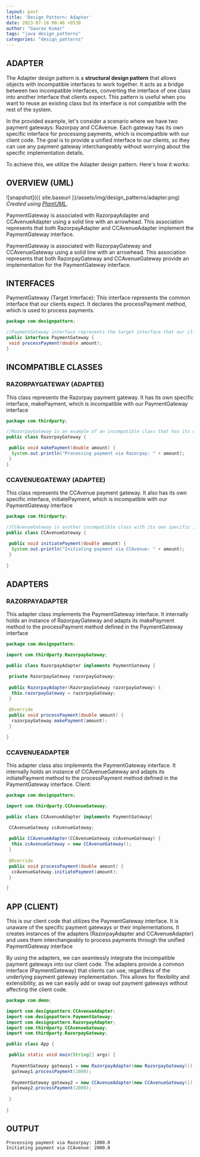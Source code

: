 ```yaml
---
layout: post
title: 'Design Pattern: Adapter'
date: 2023-07-16 00:46 +0530
author: "Gaurav Kumar"
tags: "java design_patterns"
categories: "design_patterns"
---
```


## ADAPTER

The Adapter design pattern is a __structural design pattern__ that allows objects with incompatible interfaces to work together. It acts as a bridge between two incompatible interfaces, converting the interface of one class into another interface that clients expect. This pattern is useful when you want to reuse an existing class but its interface is not compatible with the rest of the system.  

In the provided example, let's consider a scenario where we have two payment gateways: Razorpay and CCAvenue. Each gateway has its own specific interface for processing payments, which is incompatible with our client code. The goal is to provide a unified interface to our clients, so they can use any payment gateway interchangeably without worrying about the specific implementation details.  

To achieve this, we utilize the Adapter design pattern. Here's how it works:  

## OVERVIEW (UML)

![snapshot]({{ site.baseurl }}/assets/img/design_patterns/adapter.png)
*Created using [PlantUML](https://plantuml.com/).*

PaymentGateway is associated with RazorpayAdapter and CCAvenueAdapter using a solid line with an arrowhead. This association represents that both RazorpayAdapter and CCAvenueAdapter implement the PaymentGateway interface.  

PaymentGateway is associated with RazorpayGateway and CCAvenueGateway using a solid line with an arrowhead. This association represents that both RazorpayGateway and CCAvenueGateway provide an implementation for the PaymentGateway interface.

## INTERFACES

PaymentGateway (Target Interface): This interface represents the common interface that our clients expect. It declares the processPayment method, which is used to process payments.

```java
package com.designpattern;

//PaymentGateway interface represents the target interface that our clients expect.
public interface PaymentGateway {
 void processPayment(double amount);
}
```

## INCOMPATIBLE CLASSES

### RAZORPAYGATEWAY (ADAPTEE)

This class represents the Razorpay payment gateway. It has its own specific interface, makePayment, which is incompatible with our PaymentGateway interface

```java
package com.thirdparty;

//RazorpayGateway is an example of an incompatible class that has its own specific interface.
public class RazorpayGateway {

 public void makePayment(double amount) {
  System.out.println("Processing payment via Razorpay: " + amount);
 }
}
```

### CCAVENUEGATEWAY (ADAPTEE)

This class represents the CCAvenue payment gateway. It also has its own specific interface, initiatePayment, which is incompatible with our PaymentGateway interface

```java
package com.thirdparty;

//CCAvenueGateway is another incompatible class with its own specific interface.
public class CCAvenueGateway {
 
 public void initiatePayment(double amount) {
  System.out.println("Initiating payment via CCAvenue: " + amount);
 }
 
}
```

## ADAPTERS

### RAZORPAYADAPTER

This adapter class implements the PaymentGateway interface. It internally holds an instance of RazorpayGateway and adapts its makePayment method to the processPayment method defined in the PaymentGateway interface

```java
package com.designpattern;

import com.thirdparty.RazorpayGateway;

public class RazorpayAdapter implements PaymentGateway {

 private RazorpayGateway razorpayGateway;
 
 public RazorpayAdapter(RazorpayGateway razorpayGateway) {
  this.razorpayGateway = razorpayGateway;
 }
 
 @Override
 public void processPayment(double amount) {
  razorpayGateway.makePayment(amount);
 }

}
```

### CCAVENUEADAPTER

This adapter class also implements the PaymentGateway interface. It internally holds an instance of CCAvenueGateway and adapts its initiatePayment method to the processPayment method defined in the PaymentGateway interface.
Client:

```java
package com.designpattern;

import com.thirdparty.CCAvenueGateway;

public class CCAvenueAdapter implements PaymentGateway{

 CCAvenueGateway ccAvenueGateway;
 
 public CCAvenueAdapter(CCAvenueGateway ccAvenueGateway) {
  this.ccAvenueGateway = new CCAvenueGateway();
 }
 
 @Override
 public void processPayment(double amount) {
  ccAvenueGateway.initiatePayment(amount);
 }

}
```

## APP (CLIENT)

This is our client code that utilizes the PaymentGateway interface. It is unaware of the specific payment gateways or their implementations. It creates instances of the adapters (RazorpayAdapter and CCAvenueAdapter) and uses them interchangeably to process payments through the unified PaymentGateway interface

By using the adapters, we can seamlessly integrate the incompatible payment gateways into our client code. The adapters provide a common interface (PaymentGateway) that clients can use, regardless of the underlying payment gateway implementation. This allows for flexibility and extensibility, as we can easily add or swap out payment gateways without affecting the client code.

```java
package com.demo;

import com.designpattern.CCAvenueAdapter;
import com.designpattern.PaymentGateway;
import com.designpattern.RazorpayAdapter;
import com.thirdparty.CCAvenueGateway;
import com.thirdparty.RazorpayGateway;

public class App {

 public static void main(String[] args) {
  
  PaymentGateway gateway1 = new RazorpayAdapter(new RazorpayGateway());
  gateway1.processPayment(1000);
  
  PaymentGateway gateway2 = new CCAvenueAdapter(new CCAvenueGateway());
  gateway2.processPayment(2000);
  
 }
 
}
```

## OUTPUT

```text
Processing payment via Razorpay: 1000.0
Initiating payment via CCAvenue: 2000.0
```
